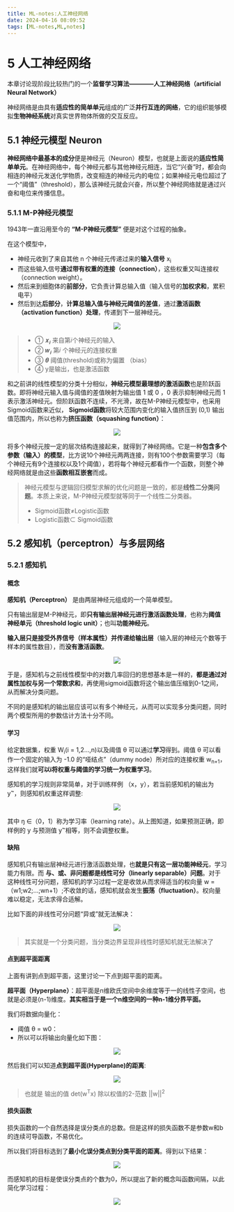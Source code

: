 ```yaml
---
title: ML-notes:人工神经网络
date: 2024-04-16 08:09:52
tags: [ML-notes,ML,notes]
---
```


# 5 人工神经网络

本章讨论现阶段比较热门的一个**监督学习算法————人工神经网络（artificial Neural Network）**

神经网络是由具有**适应性的简单单元**组成的广泛**并行互连的网络**，它的组织能够模拟**生物神经系统**对真实世界物体所做的交互反应。

## 5.1 <a name='5.1'>神经元模型 Neuron</a>
**神经网络中最基本的成分**便是神经元（Neuron）模型，也就是上面说的**适应性简单单元**。在神经网络中，每个神经元都与其他神经元相连，当它“兴奋”时，都会向相连的神经元发送化学物质，改变相连的神经元内的电位；如果神经元电位超过了一个“阈值”（threshold），那么该神经元就会兴奋，所以整个神经网络就是通过兴奋和电位来传播信息。

### 5.1.1 <a name='5.1.1'>M-P神经元模型</a>
1943年一直沿用至今的 **“M-P神经元模型”** 便是对这个过程的抽象。

在这个模型中，
- 神经元收到了来自其他 n 个神经元传递过来的**输入信号** x<sub>i</sub>
- 而这些输入信号**通过带有权重的连接（connection）**，这些权重又叫连接权（connection weight）。
- 然后来到细胞体的**前部分**，它负责计算总输入值（输入信号的**加权求和**，累积电平）
- 然后到达**后部分**，**计算总输入值与神经元阈值的差值**，通过**激活函数（activation function）处理**，传递到下一层神经元。
<div align=center>
<img src="/img/pics/5.1.png" />
</div>

> - ① 𝒙<sub>𝒊</sub> 来自第𝑖个神经元的输入
> - ② 𝒘<sub>𝒊</sub> 第𝑖 个神经元的连接权重
> - ③ 𝜽 阈值(threshold)或称为偏置 （bias） 
> - ④ y是输出，也是激活函数

和之前讲的线性模型的分类十分相似，**神经元模型最理想的激活函数**也是阶跃函数。即将神经元输入值与阈值的差值映射为输出值 1 或 0 ，0 表示抑制神经元而 1 表示激活神经元。但阶跃函数不连续，不光滑，故在M-P神经元模型中，也采用Sigmoid函数来近似， **Sigmoid函数**将较大范围内变化的输入值挤压到 (0,1) 输出值范围内，所以也称为**挤压函数（squashing function）**：
<div align=center>
<img src="/img/pics/5.2.png" />
</div>

将多个神经元按一定的层次结构连接起来，就得到了神经网络。它是一种**包含多个参数（输入）的模型**，比方说10个神经元两两连接，则有100个参数需要学习（每个神经元有9个连接权以及1个阈值），若将每个神经元都看作一个函数，则整个神经网络就是由这些**函数相互嵌套**而成。

> 神经元模型与逻辑回归模型求解的优化问题是一致的，都是**线性二分类问题**。本质上来说，M-P神经元模型就等同于一个线性二分类器。
> - Sigmoid函数≠Logistic函数 
> - Logistic函数⊂ Sigmoid函数

## 5.2 <a name='5.2'>感知机（perceptron）与多层网络</a>

### 5.2.1 <a name='5.2.1'>感知机</a>

#### 概念
**感知机（Perceptron）** 是由两层神经元组成的一个简单模型。

只有输出层是M-P神经元，即**只有输出层神经元进行激活函数处理**，也称为**阈值神经单元（threshold logic unit）**；也叫**功能神经元**。

**输入层只是接受外界信号（样本属性）并传递给输出层**（输入层的神经元个数等于样本的属性数目），而**没有激活函数**。
<div align=center>
<img src="/img/pics/5.3.png" />
</div>

于是，感知机与之前线性模型中的对数几率回归的思想基本是一样的，**都是通过对属性加权与另一个常数求和**，再使用sigmoid函数将这个输出值压缩到0-1之间，从而解决分类问题。

不同的是感知机的输出层应该可以有多个神经元，从而可以实现多分类问题，同时两个模型所用的参数估计方法十分不同。

#### 学习

给定数据集，权重 W<sub>i</sub>(i = 1,2...,n)以及阈值 θ 可以通过**学习**得到。阈值 θ 可以看作一个固定的输入为 -1.0 的“哑结点”（dummy node）所对应的连接权重 w<sub>n+1</sub>，这样我们就**可以i将权重与阈值的学习统一为权重学习**。

感知机的学习规则非常简单，对于训练样例 （x，y），若当前感知机的输出为 y<sup>~</sup>，则感知机权重这样调整:
<div align=center>
<img src="/img/pics/L5.1.png" />
</div>

其中 ŋ ∈（0，1）称为学习率（learning rate）。从上图知道，如果预测正确，即样例的 y 与预测值 y<sup>~</sup>相等，则不会调整权重。

#### 缺陷
感知机只有输出层神经元进行激活函数处理，也**就是只有这一层功能神经元**，学习能力有限。而 **与、或、非问题都是线性可分（linearly separable）问题**。对于这种线性可分问题，感知机的学习过程一定是收敛从而求得适当的权向量 w = （w1;w2;...;wn+1）;不收敛的话，感知机就会发生**振荡（fluctuation）**。权向量难以稳定，无法求得合适解。

比如下面的非线性可分问题“异或”就无法解决：
<div align=center>
<img src="/img/pics/5.4.png" />
</div>

> 其实就是一个分类问题，当分类边界呈现非线性时感知机就无法解决了

#### 点到超平面距离
上面有讲到点到超平面，这里讨论一下点到超平面的距离。

**超平面（Hyperplane）**：超平面是n维欧氏空间中余维度等于一的线性子空间，也就是必须是(n-1)维度。**其实相当于是一个n维空间的一种n-1维分界平面。**

我们将数据向量化：
- 阈值 θ = w0：
- 所以可以将输出向量化如下图：
<div align=center>
<img src="/img/pics/L5.2.png" />
</div>

然后我们可以知道**点到超平面(Hyperplane)的距离**:
<div align=center>
<img src="/img/pics/L5.3.png" />
</div>

> 也就是 输出的值 det(w<sup>T</sup>x) 除以权值的2-范数 ||w||<sup>2</sup>

#### 损失函数

损失函数的一个自然选择是误分类点的总数。但是这样的损失函数不是参数w和b的连续可导函数，不易优化。

所以我们将目标选到了**最小化误分类点到分类平面的距离**。得到以下结果：
<div align=center>
<img src="/img/pics/L5..4.png" />
</div>


而感知机的目标是使误分类点的个数为0，所以提出了新的概念叫函数间隔，以此简化学习过程：
<div align=center>
<img src="/img/pics/L5.2.1_1.png"/>
</div>

